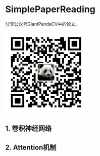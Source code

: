 # SimplePaperReading
分享公众号GiantPandaCV中的论文。

![qrcode_for_gh_f24964232d76_258](qrcode_for_gh_f24964232d76_258.jpg)

## 1. 卷积神经网络





## 2. Attention机制

